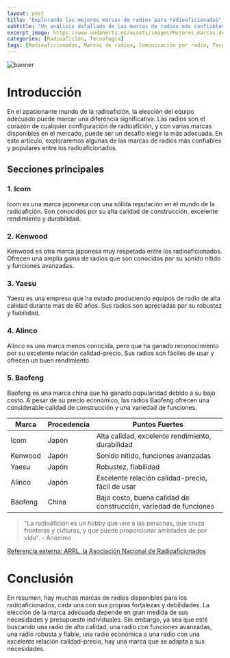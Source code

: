 ```yaml
---
layout: post
title: "Explorando las mejores marcas de radios para radioaficionados"
subtitle: "Un análisis detallado de las marcas de radios más confiables y populares en el mundo de la radioafición."
excerpt_image: https://www.ondahertz.es/assets/images/Mejores_marcas_de_radios.png
categories: [Radioafición, Tecnología]
tags: [Radioaficionados, Marcas de radios, Comunicación por radio, Tecnología de radio]
---
```


![banner](https://www.ondahertz.es/assets/images/Mejores_marcas_de_radios.png "Infografía que destaca las mejores marcas de radios para radioaficionados, mostrando logotipos y características clave de cada marca.")

# Introducción

En el apasionante mundo de la radioafición, la elección del equipo adecuado puede marcar una diferencia significativa. Las radios son el corazón de cualquier configuración de radioafición, y con varias marcas disponibles en el mercado, puede ser un desafío elegir la más adecuada. En este artículo, exploraremos algunas de las marcas de radios más confiables y populares entre los radioaficionados.

## Secciones principales

### 1. Icom

Icom es una marca japonesa con una sólida reputación en el mundo de la radioafición. Son conocidos por su alta calidad de construcción, excelente rendimiento y durabilidad.

### 2. Kenwood

Kenwood es otra marca japonesa muy respetada entre los radioaficionados. Ofrecen una amplia gama de radios que son conocidas por su sonido nítido y funciones avanzadas.

### 3. Yaesu

Yaesu es una empresa que ha estado produciendo equipos de radio de alta calidad durante más de 60 años. Sus radios son apreciadas por su robustez y fiabilidad.

### 4. Alinco

Alinco es una marca menos conocida, pero que ha ganado reconocimiento por su excelente relación calidad-precio. Sus radios son fáciles de usar y ofrecen un buen rendimiento.

### 5. Baofeng

Baofeng es una marca china que ha ganado popularidad debido a su bajo costo. A pesar de su precio económico, las radios Baofeng ofrecen una considerable calidad de construcción y una variedad de funciones.

| Marca  | Procedencia | Puntos Fuertes |
|---|---|---|
| Icom  | Japón | Alta calidad, excelente rendimiento, durabilidad |
| Kenwood  | Japón | Sonido nítido, funciones avanzadas |
| Yaesu  | Japón | Robustez, fiabilidad |
| Alinco  | Japón | Excelente relación calidad-precio, fácil de usar |
| Baofeng  | China | Bajo costo, buena calidad de construcción, variedad de funciones |

> "La radioafición es un hobby que une a las personas, que cruza fronteras y culturas, y que puede proporcionar amistades de por vida". - Anónimo

[Referencia externa: ARRL, la Asociación Nacional de Radioaficionados](http://www.arrl.org/)

# Conclusión

En resumen, hay muchas marcas de radios disponibles para los radioaficionados, cada una con sus propias fortalezas y debilidades. La elección de la marca adecuada depende en gran medida de sus necesidades y presupuesto individuales. Sin embargo, ya sea que esté buscando una radio de alta calidad, una radio con funciones avanzadas, una radio robusta y fiable, una radio económica o una radio con una excelente relación calidad-precio, hay una marca que se adapta a sus necesidades.